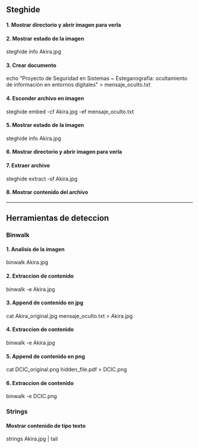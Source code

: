 ## Steghide
#### 1. Mostrar directorio y abrir imagen para verla
#### 2. Mostrar estado de la imagen
steghide info Akira.jpg
#### 3. Crear documento
echo "Proyecto de Seguridad en Sistemas ~ Esteganografía: ocultamiento de información en entornos digitales" > mensaje_oculto.txt
#### 4. Esconder archivo en imagen
steghide embed -cf Akira.jpg -ef mensaje_oculto.txt
#### 5. Mostrar estado de la imagen
steghide info Akira.jpg
#### 6. Mostrar directorio y abrir imagen para verla
#### 7. Extraer archivo
steghide extract -sf Akira.jpg
#### 8. Mostrar contenido del archivo
---
## Herramientas de deteccion
### Binwalk
#### 1. Analisis de la imagen
binwalk Akira.jpg
#### 2. Extraccion de contenido
binwalk -e Akira.jpg
#### 3. Append de contenido en jpg
cat Akira_original.jpg mensaje_oculto.txt > Akira.jpg
#### 4. Extraccion de contenido
binwalk -e Akira.jpg
#### 5. Append de contenido en png
cat DCIC_original.png hidden_file.pdf > DCIC.png
#### 6. Extraccion de contenido
binwalk -e DCIC.png 

### Strings
#### Mostrar contenido de tipo texto
strings Akira.jpg | tail